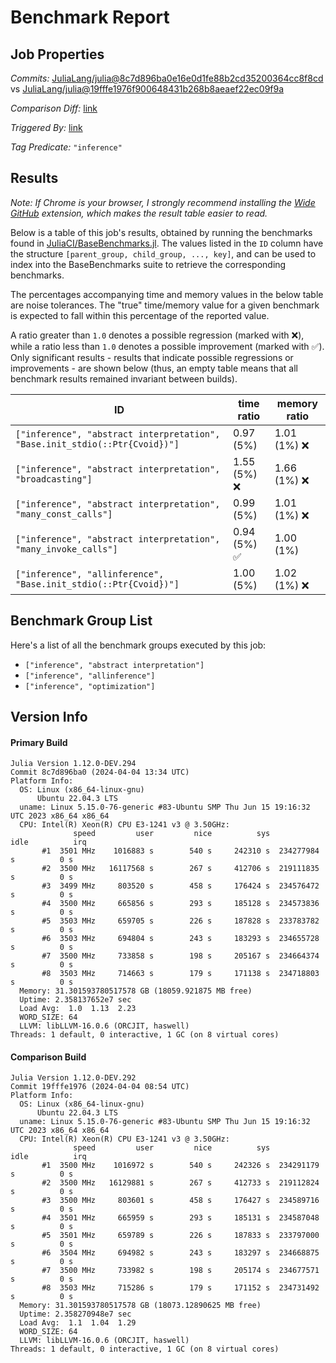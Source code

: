 # Benchmark Report

## Job Properties

*Commits:* [JuliaLang/julia@8c7d896ba0e16e0d1fe88b2cd35200364cc8f8cd](https://github.com/JuliaLang/julia/commit/8c7d896ba0e16e0d1fe88b2cd35200364cc8f8cd) vs [JuliaLang/julia@19fffe1976f900648431b268b8aeaef22ec09f9a](https://github.com/JuliaLang/julia/commit/19fffe1976f900648431b268b8aeaef22ec09f9a)

*Comparison Diff:* [link](https://github.com/JuliaLang/julia/compare/19fffe1976f900648431b268b8aeaef22ec09f9a..8c7d896ba0e16e0d1fe88b2cd35200364cc8f8cd)

*Triggered By:* [link](https://github.com/JuliaLang/julia/pull/53953#issuecomment-2037251137)

*Tag Predicate:* `"inference"`

## Results

*Note: If Chrome is your browser, I strongly recommend installing the [Wide GitHub](https://chrome.google.com/webstore/detail/wide-github/kaalofacklcidaampbokdplbklpeldpj?hl=en)
extension, which makes the result table easier to read.*

Below is a table of this job's results, obtained by running the benchmarks found in
[JuliaCI/BaseBenchmarks.jl](https://github.com/JuliaCI/BaseBenchmarks.jl). The values
listed in the `ID` column have the structure `[parent_group, child_group, ..., key]`,
and can be used to index into the BaseBenchmarks suite to retrieve the corresponding
benchmarks.

The percentages accompanying time and memory values in the below table are noise tolerances. The "true"
time/memory value for a given benchmark is expected to fall within this percentage of the reported value.

A ratio greater than `1.0` denotes a possible regression (marked with :x:), while a ratio less
than `1.0` denotes a possible improvement (marked with :white_check_mark:). Only significant results - results
that indicate possible regressions or improvements - are shown below (thus, an empty table means that all
benchmark results remained invariant between builds).

| ID | time ratio | memory ratio |
|----|------------|--------------|
| `["inference", "abstract interpretation", "Base.init_stdio(::Ptr{Cvoid})"]` | 0.97 (5%)  | 1.01 (1%) :x: |
| `["inference", "abstract interpretation", "broadcasting"]` | 1.55 (5%) :x: | 1.66 (1%) :x: |
| `["inference", "abstract interpretation", "many_const_calls"]` | 0.99 (5%)  | 1.01 (1%) :x: |
| `["inference", "abstract interpretation", "many_invoke_calls"]` | 0.94 (5%) :white_check_mark: | 1.00 (1%)  |
| `["inference", "allinference", "Base.init_stdio(::Ptr{Cvoid})"]` | 1.00 (5%)  | 1.02 (1%) :x: |

## Benchmark Group List

Here's a list of all the benchmark groups executed by this job:

- `["inference", "abstract interpretation"]`
- `["inference", "allinference"]`
- `["inference", "optimization"]`

## Version Info

#### Primary Build

```
Julia Version 1.12.0-DEV.294
Commit 8c7d896ba0 (2024-04-04 13:34 UTC)
Platform Info:
  OS: Linux (x86_64-linux-gnu)
      Ubuntu 22.04.3 LTS
  uname: Linux 5.15.0-76-generic #83-Ubuntu SMP Thu Jun 15 19:16:32 UTC 2023 x86_64 x86_64
  CPU: Intel(R) Xeon(R) CPU E3-1241 v3 @ 3.50GHz: 
              speed         user         nice          sys         idle          irq
       #1  3501 MHz    1016883 s        540 s     242310 s  234277984 s          0 s
       #2  3500 MHz   16117568 s        267 s     412706 s  219111835 s          0 s
       #3  3499 MHz     803520 s        458 s     176424 s  234576472 s          0 s
       #4  3500 MHz     665856 s        293 s     185128 s  234573836 s          0 s
       #5  3503 MHz     659705 s        226 s     187828 s  233783782 s          0 s
       #6  3503 MHz     694804 s        243 s     183293 s  234655728 s          0 s
       #7  3500 MHz     733858 s        198 s     205167 s  234664374 s          0 s
       #8  3503 MHz     714663 s        179 s     171138 s  234718803 s          0 s
  Memory: 31.301593780517578 GB (18059.921875 MB free)
  Uptime: 2.358137652e7 sec
  Load Avg:  1.0  1.13  2.23
  WORD_SIZE: 64
  LLVM: libLLVM-16.0.6 (ORCJIT, haswell)
Threads: 1 default, 0 interactive, 1 GC (on 8 virtual cores)

```

#### Comparison Build

```
Julia Version 1.12.0-DEV.292
Commit 19fffe1976 (2024-04-04 08:54 UTC)
Platform Info:
  OS: Linux (x86_64-linux-gnu)
      Ubuntu 22.04.3 LTS
  uname: Linux 5.15.0-76-generic #83-Ubuntu SMP Thu Jun 15 19:16:32 UTC 2023 x86_64 x86_64
  CPU: Intel(R) Xeon(R) CPU E3-1241 v3 @ 3.50GHz: 
              speed         user         nice          sys         idle          irq
       #1  3500 MHz    1016972 s        540 s     242326 s  234291179 s          0 s
       #2  3500 MHz   16129881 s        267 s     412733 s  219112824 s          0 s
       #3  3500 MHz     803601 s        458 s     176427 s  234589716 s          0 s
       #4  3501 MHz     665959 s        293 s     185131 s  234587048 s          0 s
       #5  3501 MHz     659789 s        226 s     187833 s  233797000 s          0 s
       #6  3504 MHz     694982 s        243 s     183297 s  234668875 s          0 s
       #7  3500 MHz     733982 s        198 s     205174 s  234677571 s          0 s
       #8  3503 MHz     715286 s        179 s     171152 s  234731492 s          0 s
  Memory: 31.301593780517578 GB (18073.12890625 MB free)
  Uptime: 2.358270948e7 sec
  Load Avg:  1.1  1.04  1.29
  WORD_SIZE: 64
  LLVM: libLLVM-16.0.6 (ORCJIT, haswell)
Threads: 1 default, 0 interactive, 1 GC (on 8 virtual cores)

```
